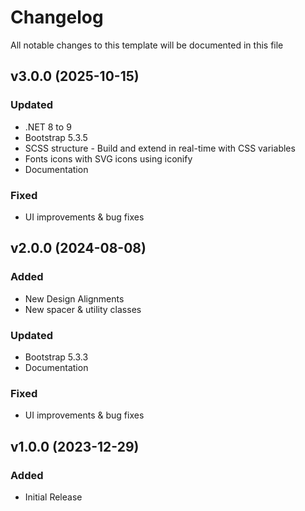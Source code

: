 <!-- Available h3 headings: Added, Fixed, Updated, Removed, Deprecated -->

# Changelog

All notable changes to this template will be documented in this file

## v3.0.0 (2025-10-15)

### Updated

- .NET 8 to 9
- Bootstrap 5.3.5
- SCSS structure - Build and extend in real-time with CSS variables
- Fonts icons with SVG icons using iconify
- Documentation

### Fixed

- UI improvements & bug fixes

## v2.0.0 (2024-08-08)

### Added

- New Design Alignments
- New spacer & utility classes

### Updated

- Bootstrap 5.3.3
- Documentation

### Fixed

- UI improvements & bug fixes

## v1.0.0 (2023-12-29)

### Added

- Initial Release
